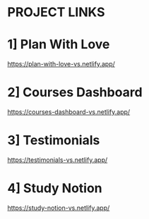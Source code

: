 # PROJECT LINKS

# 1] Plan With Love
https://plan-with-love-vs.netlify.app/


# 2] Courses Dashboard
https://courses-dashboard-vs.netlify.app/


# 3] Testimonials
https://testimonials-vs.netlify.app/


# 4] Study Notion
https://study-notion-vs.netlify.app/
